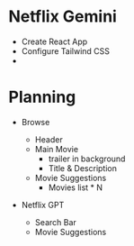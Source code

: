 # Netflix Gemini

- Create React App
- Configure Tailwind CSS
-

# Planning

- Browse

  - Header
  - Main Movie
    - trailer in background
    - Title & Description
  - Movie Suggestions
    - Movies list \* N

- Netflix GPT
  - Search Bar
  - Movie Suggestions
